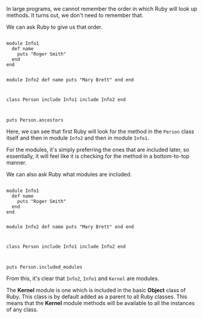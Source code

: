 In large programs, we cannot remember
the order in which Ruby will look up
methods. It turns out, we don't need to
remember that.

We can ask Ruby to give us that order.

<codeblock language="ruby" type="lesson">
<code>
module Info1
  def name
    puts "Roger Smith"
  end
end

module Info2
  def name
    puts "Mary Brett"
  end
end

class Person
  include Info1
  include Info2
end

puts Person.ancestors
</code>
</codeblock>

Here, we can see that first Ruby
will look for the method
in the `Person` class itself
and
then in module `Info2` and
then in module `Info1`.

For the modules, it's simply
preferring the ones that are
included later, so essentially,
it will feel like it is checking
for the method in a bottom-to-top
manner.

We can also ask Ruby what
modules are included.

<codeblock language="ruby" type="lesson">
<code>
module Info1
  def name
    puts "Roger Smith"
  end
end

module Info2
  def name
    puts "Mary Brett"
  end
end

class Person
  include Info1
  include Info2
end

puts Person.included_modules
</code>
</codeblock>

From this, it's clear that
`Info2`, `Info1` and `Kernel`
are modules.

The **Kernel** module
is one which is included in
the basic **Object** class of Ruby.
This class is by default added as
a parent to all Ruby classes. This means
that the **Kernel** module methods
will be available to all
the instances of any class.